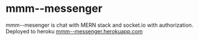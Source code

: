 # mmm--messenger
mmm--mesenger is chat with MERN stack and socket.io with authorization.
Deployed to heroku [mmm--messenger.herokuapp.com](https://mmm--messenger.herokuapp.com)
